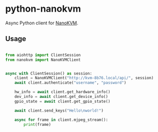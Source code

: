 # python-nanokvm

Async Python client for [NanoKVM](https://github.com/sipeed/NanoKVM).

## Usage

```python

from aiohttp import ClientSession
from nanokvm import NanoKVMClient


async with ClientSession() as session:
    client = NanoKVMClient("http://kvm-8b76.local/api/", session)
    await client.authenticate("username", "password")

    hw_info = await client.get_hardware_info()
    dev_info = await client.get_device_info()
    gpio_state = await client.get_gpio_state()

    await client.send_keys("Hello\nworld!")

    async for frame in client.mjpeg_stream():
        print(frame)
```
